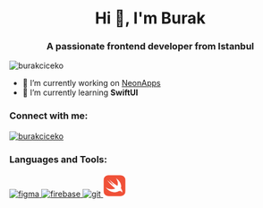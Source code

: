
<h1 align="center">Hi 👋, I'm Burak</h1>
<h3 align="center">A passionate frontend developer from Istanbul</h3>

<p align="left"> <img src="https://komarev.com/ghpvc/?username=burakciceko&label=Profile%20views&color=0e75b6&style=flat" alt="burakciceko" /> </p>

- 🔭 I’m currently working on [NeonApps](https://github.com/neon-apps) 
- 🌱 I’m currently learning **SwiftUI**

<h3 align="left">Connect with me:</h3>
<p align="left">
<a href="https://linkedin.com/in/burakciceko" target="blank"><img align="center" <a href="https://instagram.com/burakciceko" target="blank"><img align="center" src="https://raw.githubusercontent.com/rahuldkjain/github-profile-readme-generator/master/src/images/icons/Social/instagram.svg" alt="burakciceko" height="30" width="40" /></a>
</p>

<h3 align="left">Languages and Tools:</h3>
<p align="left"> <a href="https://www.figma.com/" target="_blank" rel="noreferrer"> <img src="https://www.vectorlogo.zone/logos/figma/figma-icon.svg" alt="figma" width="40" height="40"/> </a> <a href="https://firebase.google.com/" target="_blank" rel="noreferrer"> <img src="https://www.vectorlogo.zone/logos/firebase/firebase-icon.svg" alt="firebase" width="40" height="40"/> </a> <a href="https://git-scm.com/" target="_blank" rel="noreferrer"> <img src="https://www.vectorlogo.zone/logos/git-scm/git-scm-icon.svg" alt="git" width="40" height="40"/> </a> <a href="https://developer.apple.com/swift/" target="_blank" rel="noreferrer"> <img src="https://raw.githubusercontent.com/devicons/devicon/master/icons/swift/swift-original.svg" alt="swift" width="40" height="40"/> </a> </p>
